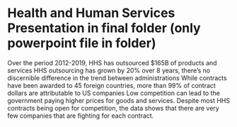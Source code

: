 # Health and Human Services Presentation in final folder (only powerpoint file in folder)

Over the period 2012-2019, HHS has outsourced $165B of products and services
HHS outsourcing has grown by 20% over 8 years, there’s no discernible difference in the trend between administrations
While contracts have been awarded to 45 foreign countries, more than 99% of contract dollars are attributable to US companies
Low competition can lead to the government paying higher prices for goods and services. Despite most HHS contracts being open for competition, the data shows that there are very few companies that are fighting for each contract.


